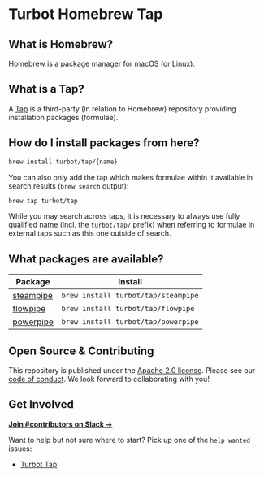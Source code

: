 # Turbot Homebrew Tap

## What is Homebrew?

[Homebrew](https://brew.sh) is a package manager for macOS (or Linux).

## What is a Tap?

A [Tap](https://docs.brew.sh/Taps) is a third-party (in relation to Homebrew) repository providing installation packages (formulae).

## How do I install packages from here?

```sh
brew install turbot/tap/{name}
```

You can also only add the tap which makes formulae within it
available in search results (`brew search` output):

```sh
brew tap turbot/tap
```

While you may search across taps, it is necessary to always use fully qualified name (incl. the `turbot/tap/` prefix) when referring to formulae in external taps such as this one outside of search.

## What packages are available?

Package | Install
|-|-
| [steampipe](https://steampipe.io/) | `brew install turbot/tap/steampipe`
| [flowpipe](https://flowpipe.io/) | `brew install turbot/tap/flowpipe`
| [powerpipe](https://powerpipe.io) | `brew install turbot/tap/powerpipe`

## Open Source & Contributing

This repository is published under the [Apache 2.0 license](https://www.apache.org/licenses/LICENSE-2.0). Please see our [code of conduct](https://github.com/turbot/.github/blob/main/CODE_OF_CONDUCT.md). We look forward to collaborating with you!

## Get Involved

**[Join #contributors on Slack →](https://turbot.com/community/join)**

Want to help but not sure where to start? Pick up one of the `help wanted` issues:

- [Turbot Tap](https://github.com/turbot/homebrew-tap/labels/help%20wanted)
